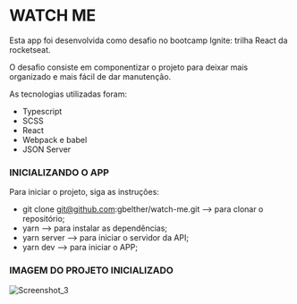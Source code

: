 <h1>WATCH ME</h1>

Esta app foi desenvolvida como desafio no bootcamp Ignite: trilha React da rocketseat.

O desafio consiste em componentizar o projeto para deixar mais organizado e mais fácil de dar manutenção.

As tecnologias utilizadas foram:
- Typescript
- SCSS
- React
- Webpack e babel
- JSON Server

<h3>INICIALIZANDO O APP</h3>

Para iniciar o projeto, siga as instruções:
- git clone git@github.com:gbelther/watch-me.git --> para clonar o repositório;
- yarn --> para instalar as dependências;
- yarn server --> para iniciar o servidor da API;
- yarn dev --> para iniciar o APP;


<h3>IMAGEM DO PROJETO INICIALIZADO</h3>

![Screenshot_3](https://user-images.githubusercontent.com/68357487/111784059-b2702580-8899-11eb-8db0-be0245eb1134.png)
